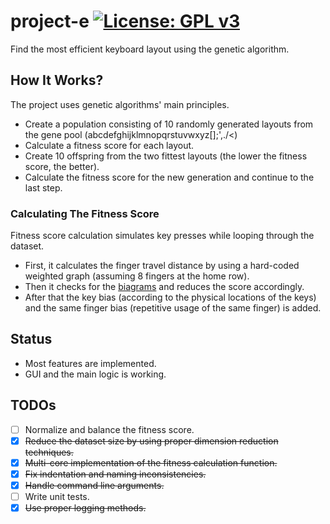 # project-e [![License: GPL v3](https://img.shields.io/badge/License-GPLv3-blue.svg)](https://www.gnu.org/licenses/gpl-3.0)

Find the most efficient keyboard layout using the genetic algorithm.

## How It Works?
The project uses genetic algorithms' main principles.
- Create a population consisting of 10 randomly generated layouts from the gene pool (abcdefghijklmnopqrstuvwxyz[];',./<\)
- Calculate a fitness score for each layout.
- Create 10 offspring from the two fittest layouts (the lower the fitness score, the better).
- Calculate the fitness score for the new generation and continue to the last step.

### Calculating The Fitness Score
Fitness score calculation simulates key presses while looping through the dataset.
- First, it calculates the finger travel distance by using a hard-coded weighted graph (assuming 8 fingers at the home row).
- Then it checks for the [biagrams](https://en.wikipedia.org/wiki/Bigram "biagrams") and reduces the score accordingly.
- After that the key bias (according to the physical locations of the keys) and the same finger bias (repetitive usage of the same finger) is added.

## Status
- Most features are implemented.
- GUI and the main logic is working.

## TODOs
- [ ] Normalize and balance the fitness score.
- [x] <s>Reduce the dataset size by using proper dimension reduction techniques.</s>
- [x] <s>Multi-core implementation of the fitness calculation function.</s>
- [x] <s>Fix indentation and naming inconsistencies.</s>
- [x] <s>Handle command line arguments.</s>
- [ ] Write unit tests.
- [x] <s>Use proper logging methods.</s>
